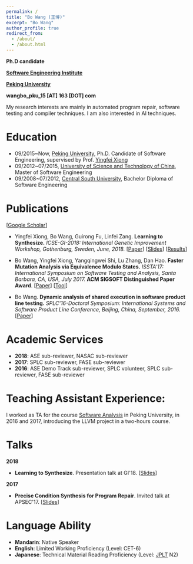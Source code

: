 ```yaml
---
permalink: /
title: "Bo Wang (王博)"
excerpt: "Bo Wang"
author_profile: true
redirect_from: 
  - /about/
  - /about.html
---
```


**Ph.D candidate**

**[Software Engineering Institute](http://www.sei.pku.edu.cn/)**

**[Peking University](http://english.pku.edu.cn/)**

**wangbo_pku_15 [AT] 163 [DOT] com**

My research interests are mainly in automated program repair, software testing and compiler techniques. I am also interested in AI techniques.

# Education
* 09/2015~Now, [Peking University](http://english.pku.edu.cn/), Ph.D. Candidate of Software Engineering, supervised by Prof. [Yingfei Xiong](http://sei.pku.edu.cn/~xiongyf04/)
* 09/2012~07/2015, [University of Science and Technology of China](http://en.ustc.edu.cn/), Master of Software Engineering
* 09/2008~07/2012, [Central South University](http://en.csu.edu.cn/), Bachelor Diploma of Software Engineering

# Publications
\[[Google Scholar](https://scholar.google.com/citations?user=hfRB4YoAAAAJ&hl=en)\]
* Yingfei Xiong, Bo Wang, Guirong Fu, Linfei Zang. **Learning to Synthesize.** *ICSE-GI-2018: International Genetic Improvement Workshop, Gothenburg, Sweden, June, 2018.*  \[[Paper](/files/GI18.pdf)\] \[[Slides](/files/slides/2018-Learning-to-Synthesize@GI.pdf)\] \[[Results](https://github.com/wangbo15/L2S-PATCHES-GI)\]

* Bo Wang, Yingfei Xiong, Yangqingwei Shi, Lu Zhang, Dan Hao. **Faster Mutation Analysis via Equivalence Modulo States.** *ISSTA'17: International Symposium on Software Testing and Analysis, Santa Barbara, CA, USA, July 2017.* **ACM SIGSOFT Distinguished Paper Award**. \[[Paper](/files/ISSTA17.pdf)\] \[[Tool](https://github.com/wangbo15/accmut)\]

* Bo Wang. **Dynamic analysis of shared execution in software product line testing.** *SPLC'16-Doctoral Symposium: International Systems and Software Product Line Conference, Beijing, China, September, 2016.*  \[[Paper](/files/SPLC16.pdf)\]


# Academic Services
* **2018**: ASE sub-reviewer, NASAC sub-reviewer
* **2017**: SPLC sub-reviewer, FASE sub-reviewer
* **2016**: ASE Demo Track sub-reviewer, SPLC volunteer, SPLC sub-reviewer, FASE sub-reviewer

# Teaching Assistant Experience:
I worked as TA for the course [Software Analysis](http://sei.pku.edu.cn/~xiongyf04/SA/2017/main.htm) in Peking University, in 2016 and 2017, introducing the LLVM project in a two-hours course.

# Talks
**2018**
* **Learning to Synthesize**. Presentation talk at GI'18. \[[Slides](/files/slides/2018-Learning-to-Synthesize@GI.pdf)\]


**2017**
* **Precise Condition Synthesis for Program Repair**. Invited talk at APSEC'17. \[[Slides](/files/slides/ACS@APSEC17.pdf)\]

# Language Ability
* **Mandarin**: Native Speaker
* **English**: Limited Working Proficiency (Level: CET-6)
* **Japanese**: Technical Material Reading Proficiency (Level: [JPLT](http://www.jlpt.jp/e/about/levelsummary.html) N2)

